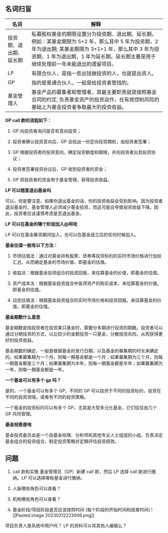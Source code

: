 ## 名词扫盲

| 名词                   | 解释                                                                                                                                                                                                                                           |
| ---------------------- | ---------------------------------------------------------------------------------------------------------------------------------------------------------------------------------------------------------------------------------------------- |
| 投资期、退出期、延长期 | 私募股权基金的期限设置分为投资期、退出期、延长期。例如：某基金期限为 5+2 年，那么其中 5 年为投资期，2 年为退出期; 某基金期限为 3+1+1 年，那么其中 3 年为投资期，1 年为退出期，1 年为延长期。延长期主要是用于继续处理前一年未能退出的遗留项目。 |
| LP                     |     有限合伙人，是指一些出钱做投资的人，也就是出资人。                                                                                                                                                                                                                                          |
| GP                     |     指的是普通合伙人，一般是给投资者管钱的。                                                                                                                                                                                                                                         |
| 基金管理人                       |     基金产品的募集者和管理者，其最主要职责就是按照基金合同的约定, 负责基金资产的投资运作，在有效控制风险的基础上为基金投资者争取最大的投资收益。                                                                                                                                                                                                                                           |


**GP call 款的流程如下：**

1. GP 向投资者询问是否有意向投资；

2. 投资者确认投资意向后，GP 会给出一份定向投资期权，由投资者签署；

3. GP 根据投资者的投资意向，确定投资额度和期限，并向投资者出具投资协议；

4. 投资者签署投资协议后，GP 收到投资者的资金；

5. GP 将投资者的资金用于基金管理，获得投资收益。

**LP 可以随意退出基金吗**

可以，但是要注意，如果你退出基金的话，你的投资收益会受到影响。因为投资者退出基金时，基金管理人必须减少基金投资，而这可能会导致投资收益下降。因此，投资者应该谨慎考虑是否退出基金。

**LP 可以在基金的哪个阶段加入@阿哈**

LP 可以在基金筹资期间加入，也可以在基金成立后的任何时候加入。

**基金估值一般有以下方法：**

1. 市场估值法：通过对基金持有股票、债券等投资标的的实时市场价格进行加权汇总，从而确定基金的市场价值，即基金的估值。

2. 收益法：根据基金投资组合的投资回报，来估算基金的价值，即基金的估值。

3. 资产成本法：根据基金投资组合中各项资产的购买成本，来估算基金的价值，即基金的估值。

4. 动态估值法：根据基金投资组合的实时市场价格和投资回报，来估算基金的价值，即基金的估值。

**基金期数什么意思**

基金期数是指投资者在投资某只基金时，需要分多期进行投资的期数。投资者可以通过分期投资的方式，以比较少的金额投资一只基金，分散投资风险，从而获得更好的投资收益。

基金期数的确定，一般是根据基金的发行日期，以及基金的募集期的时长来确定的。如果募集期为一个月，则每一期基金都是一个月；如果募集期为三个月，则每一期基金都是三个月；如果募集期为半年，则每一期基金都是半年；如果募集期为一年，则每一期基金都是一年。

**一个基金可以有多个 gp 吗？**

是的，一个基金可以有多个 GP，不同的 GP 可以投资于不同的投资标的，投资在不同的投资领域，或者有不同的投资策略。

一个基金的投资标的可以有多个 GP，尤其是大型多元化基金，它们往往由几个 GP 共同管理。

**基金投委是啥**

基金投资委员会是一个由基金经理、分析师和其他专业人士组成的小组，负责决定基金组合的投资组合，制定投资策略并定期评估投资绩效。



## 问题

1. call 款和实缴
基金管理员（GP）新建 call 款，然后 LP 选择 call 款进行缴纳。LP 可以选择哪些基金进行缴纳。

2. 人脉哪些角色可以查看？
3. 机构哪些角色可以查看？
4. 基金阶段/项目阶段是否应该按照时间 (每个阶段的开始时间和结束时间) 
![[Pasted image 20230212223006.png]]

项目负责人是系统中用户吗？
LP 的资料可以背其他人编辑么？